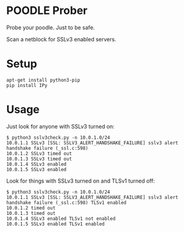 # POODLE Prober

Probe your poodle. Just to be safe.

Scan a netblock for SSLv3 enabled servers.

# Setup

```
apt-get install python3-pip
pip install IPy
```

# Usage

Just look for anyone with SSLv3 turned on:

```
$ python3 sslv3check.py -n 10.0.1.0/24
10.0.1.1 SSLv3 [SSL: SSLV3_ALERT_HANDSHAKE_FAILURE] sslv3 alert handshake failure (_ssl.c:598)
10.0.1.2 SSLv3 timed out
10.0.1.3 SSLv3 timed out
10.0.1.4 SSLv3 enabled
10.0.1.5 SSLv3 enabled
```

Look for things with SSLv3 turned on and TLSv1 turned off:

```
$ python3 sslv3check.py -n 10.0.1.0/24
10.0.1.1 SSLv3 [SSL: SSLV3_ALERT_HANDSHAKE_FAILURE] sslv3 alert handshake failure (_ssl.c:598) TLSv1 enabled
10.0.1.2 timed out
10.0.1.3 timed out
10.0.1.4 SSLv3 enabled TLSv1 not enabled
10.0.1.5 SSLv3 enabled TLSv1 enabled
```
